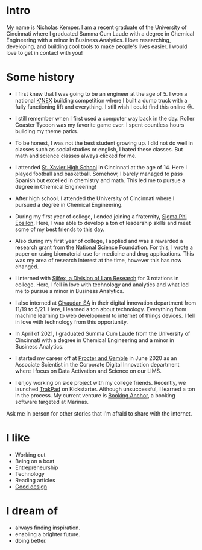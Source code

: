 
# Intro

My name is Nicholas Kemper. I am a recent graduate of the University of Cincinnati
where I graduated Summa Cum Laude with a degree in Chemical Engineering with a minor
in Business Analytics. I love researching, developing, and building cool tools
to make people's lives easier. I would love to get in contact with you!

# Some history

- I first knew that I was going to be an engineer at the age of 5. I won a national
[K'NEX](https://www.basicfun.com/knex/) building competition where I built a
dump truck with a fully functioning lift and everything. I still wish I could find this online 😒.

- I still remember when I first used a computer way back in the day. Roller Coaster Tycoon was my favorite game ever. I spent countless hours building my theme parks.

- To be honest, I was not the best student growing up. I did not do well in classes such as social studies or english, I hated these classes. But math and science classes always clicked for me.

- I attended [St. Xavier High School](https://www.stxavier.org/) in Cincinnati at the age of 14. Here I played football and basketball. Somehow, I barely managed to pass Spanish but excelled in chemistry and math. This led me to pursue a degree in Chemical Engineering!

- After high school, I attended the University of Cincinnati where I pursued a degree in Chemical Engineering.

- During my first year of college, I ended joining a fraternity, [Sigma Phi Epsilon](https://sigep.org/). Here, I was able to develop a ton of leadership skills and meet some of my best friends to this day.

- Also during my first year of college, I applied and was a rewarded a research grant from the National Science Foundation. For this, I wrote a paper on using biomaterial use for medicine and drug applications. This was my area of research interest at the time, however this has now changed.

- I interned with [Silfex, a Division of Lam Research](https://www.silfex.com/) for 3 rotations in college. Here, I fell in love with technology and analytics and what led me to pursue a minor in Business Analytics.

- I also interned at [Givaudan SA](https://www.givaudan.com/) in their digital innovation department from 11/19 to 5/21. Here, I learned a ton about technology. Everything from machine learning to web development to internet of things devices. I fell in love with technology from this opportunity.

- In April of 2021, I graduated Summa Cum Laude from the University of Cincinnati with a degree in Chemical Engineering and a minor in Business Analytics.

- I started my career off at [Procter and Gamble](https://us.pg.com/) in June 2020 as an Associate Scientist in the Corporate Digital Innovation department where I focus on Data Activation and Science on our LIMS.

- I enjoy working on side project with my college friends. Recently, we launched [TrakPad](http://kck.st/3IdvSKZ) on Kickstarter. Although unsuccessful, I learned a ton in the process. My current venture is [Booking Anchor](https://www.bookinganchor.com/), a booking software targeted at Marinas.  

Ask me in person for other stories that I'm afraid to share with the internet.

# I like

- Working out
- Being on a boat
- Entrepreneurship
- Technology
- Reading articles
- [Good design](/)

# I dream of

- always finding inspiration.
- enabling a brighter future.
- doing better.
